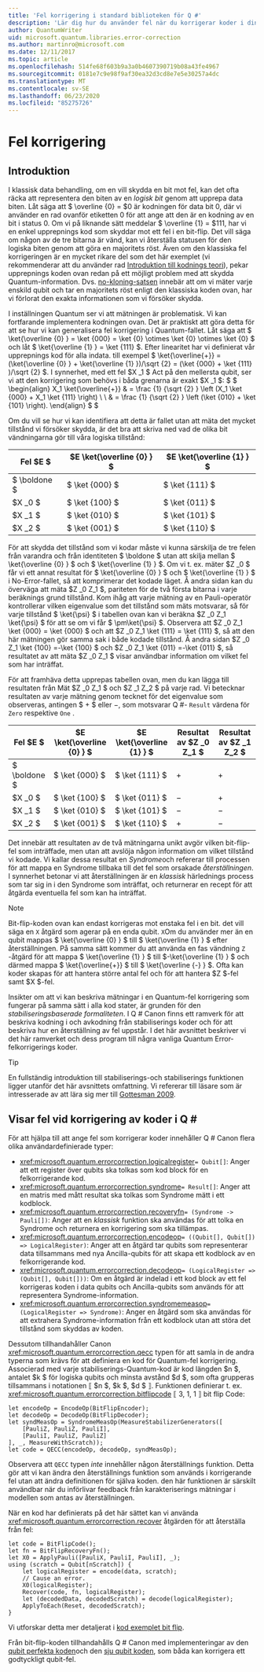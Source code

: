 ```yaml
---
title: 'Fel korrigering i standard biblioteken för Q #'
description: 'Lär dig hur du använder fel när du korrigerar koder i dina Q #-program samtidigt som du skyddar qubits-tillstånd.'
author: QuantumWriter
uid: microsoft.quantum.libraries.error-correction
ms.author: martinro@microsoft.com
ms.date: 12/11/2017
ms.topic: article
ms.openlocfilehash: 514fe68f603b9a3a0b4607390719b08a43fe4967
ms.sourcegitcommit: 0181e7c9e98f9af30ea32d3cd8e7e5e30257a4dc
ms.translationtype: MT
ms.contentlocale: sv-SE
ms.lasthandoff: 06/23/2020
ms.locfileid: "85275726"
---
```

# <a name="error-correction"></a>Fel korrigering #

## <a name="introduction"></a>Introduktion ##

I klassisk data behandling, om en vill skydda en bit mot fel, kan det ofta räcka att representera den biten av en *logisk bit* genom att upprepa data biten.
Låt säga att $ \overline {0} = $0 är kodningen för data bit 0, där vi använder en rad ovanför etiketten 0 för att ange att den är en kodning av en bit i status 0.
Om vi på liknande sätt meddelar $ \overline {1} = $111, har vi en enkel upprepnings kod som skyddar mot ett fel i en bit-flip.
Det vill säga om någon av de tre bitarna är vänd, kan vi återställa statusen för den logiska biten genom att göra en majoritets röst.
Även om den klassiska fel korrigeringen är en mycket rikare del som det här exemplet (vi rekommenderar att du använder rad [Introduktion till kodnings teori](https://www.springer.com/us/book/9783540641339)), pekar upprepnings koden ovan redan på ett möjligt problem med att skydda Quantum-information.
Dvs. [no-kloning-satsen](xref:microsoft.quantum.concepts.pauli#the-no-cloning-theorem) innebär att om vi mäter varje enskild qubit och tar en majoritets röst enligt den klassiska koden ovan, har vi förlorat den exakta informationen som vi försöker skydda.

I inställningen Quantum ser vi att mätningen är problematisk. Vi kan fortfarande implementera kodningen ovan.
Det är praktiskt att göra detta för att se hur vi kan generalisera fel korrigering i Quantum-fallet.
Låt säga att $ \ket{\overline {0} } = \ket {000} = \ket {0} \otimes \ket {0} \otimes \ket {0} $ och låt $ \ket{\overline {1} } = \ket {111} $.
Efter linearitet har vi definierat vår upprepnings kod för alla indata. till exempel $ \ket{\overline{+}} = (\ket{\overline {0} } + \ket{\overline {1} })/\sqrt {2} = (\ket {000} + \ket {111} )/\sqrt {2} $.
I synnerhet, med ett fel $X _1 $ Act på den mellersta qubit, ser vi att den korrigering som behövs i båda grenarna är exakt $X _1 $: $ $ \begin{align} X_1 \ket{\overline{+}} & = \frac {1} {\sqrt {2} } \left (X_1 \ket {000} + X_1 \ket {111} \right) \\ \\ & = \frac {1} {\sqrt {2} } \left (\ket {010} + \ket {101} \right).
\end{align} $ $

Om du vill se hur vi kan identifiera att detta är fallet utan att mäta det mycket tillstånd vi försöker skydda, är det bra att skriva ned vad de olika bit vändningarna gör till våra logiska tillstånd:

| Fel $E $ | $E \ket{\overline {0} } $ | $E \ket{\overline {1} } $ |
| --- | --- | --- |
| $ \boldone $ | $ \ket {000} $ | $ \ket {111} $ |
| $X _0 $ | $ \ket {100} $ | $ \ket {011} $ |
| $X _1 $ | $ \ket {010} $ | $ \ket {101} $ |
| $X _2 $ | $ \ket {001} $ | $ \ket {110} $ |

För att skydda det tillstånd som vi kodar måste vi kunna särskilja de tre felen från varandra och från identiteten $ \boldone $ utan att skilja mellan $ \ket{\overline {0} } $ och $ \ket{\overline {1} } $.
Om vi t. ex. mäter $Z _0 $ får vi ett annat resultat för $ \ket{\overline {0} } $ och $ \ket{\overline {1} } $ i No-Error-fallet, så att komprimerar det kodade läget.
Å andra sidan kan du överväga att mäta $Z _0 Z_1 $, pariteten för de två första bitarna i varje beräknings grund tillstånd.
Kom ihåg att varje mätning av en Pauli-operatör kontrollerar vilken eigenvalue som det tillstånd som mäts motsvarar, så för varje tillstånd $ \ket{\psi} $ i tabellen ovan kan vi beräkna $Z _0 Z_1 \ket{\psi} $ för att se om vi får $ \pm\ket{\psi} $.
Observera att $Z _0 Z_1 \ket {000} = \ket {000} $ och att $Z _0 Z_1 \ket {111} = \ket {111} $, så att den här mätningen gör samma sak i både kodade tillstånd.
Å andra sidan $Z _0 Z_1 \ket {100} =-\ket {100} $ och $Z _0 Z_1 \ket {011} =-\ket {011} $, så resultatet av att mäta $Z _0 Z_1 $ visar användbar information om vilket fel som har inträffat.

För att framhäva detta upprepas tabellen ovan, men du kan lägga till resultaten från Mät $Z _0 Z_1 $ och $Z _1 Z_2 $ på varje rad.
Vi betecknar resultaten av varje mätning genom tecknet för det eigenvalue som observeras, antingen $ + $ eller $-$, som motsvarar Q #- `Result` värdena för `Zero` respektive `One` .

| Fel $E $ | $E \ket{\overline {0} } $ | $E \ket{\overline {1} } $ | Resultat av $Z _0 Z_1 $ | Resultat av $Z _1 Z_2 $ |
| --- | --- | --- | --- | --- |
| $ \boldone $ | $ \ket {000} $ | $ \ket {111} $ | $+$ | $+$ |
| $X _0 $ | $ \ket {100} $ | $ \ket {011} $ | $-$ | $+$ |
| $X _1 $ | $ \ket {010} $ | $ \ket {101} $ | $-$ | $-$ |
| $X _2 $ | $ \ket {001} $ | $ \ket {110} $ | $+$ | $-$ |

Det innebär att resultaten av de två mätningarna unikt avgör vilken bit-flip-fel som inträffade, men utan att avslöja någon information om vilket tillstånd vi kodade.
Vi kallar dessa resultat en *Syndrome*och refererar till processen för att mappa en Syndrome tillbaka till det fel som orsakade *återställningen*.
I synnerhet betonar vi att återställningen är en *klassisk* härlednings process som tar sig in i den Syndrome som inträffat, och returnerar en recept för att åtgärda eventuella fel som kan ha inträffat.

> [!NOTE]
> Bit-flip-koden ovan kan endast korrigeras mot enstaka fel i en bit. det vill säga en `X` åtgärd som agerar på en enda qubit.
> `X`Om du använder mer än en qubit mappas $ \ket{\overline {0} } $ till $ \ket{\overline {1} } $ efter återställningen.
> På samma sätt kommer du att använda en fas vändning `Z` -åtgärd för att mappa $ \ket{\overline {1} } $ till $-\ket{\overline {1} } $ och därmed mappa $ \ket{\overline{+}} $ till $ \ket{\overline {-} } $.
> Ofta kan koder skapas för att hantera större antal fel och för att hantera $Z $-fel samt $X $-fel.

Insikter om att vi kan beskriva mätningar i en Quantum-fel korrigering som fungerar på samma sätt i alla kod stater, är grunden för den *stabiliseringsbaserade formaliteten*.
I Q # Canon finns ett ramverk för att beskriva kodning i och avkodning från stabiliserings koder och för att beskriva hur en återställning av fel uppstår.
I det här avsnittet beskriver vi det här ramverket och dess program till några vanliga Quantum Error-felkorrigerings koder.

> [!TIP]
> En fullständig introduktion till stabiliserings-och stabiliserings funktionen ligger utanför det här avsnittets omfattning.
> Vi refererar till läsare som är intresserade av att lära sig mer till [Gottesman 2009](https://arxiv.org/abs/0904.2557).

## <a name="representing-error-correcting-codes-in-q"></a>Visar fel vid korrigering av koder i Q # ##

För att hjälpa till att ange fel som korrigerar koder innehåller Q # Canon flera olika användardefinierade typer:

- <xref:microsoft.quantum.errorcorrection.logicalregister>`= Qubit[]`: Anger att ett register över qubits ska tolkas som kod block för en felkorrigerande kod.
- <xref:microsoft.quantum.errorcorrection.syndrome>`= Result[]`: Anger att en matris med mått resultat ska tolkas som Syndrome mätt i ett kodblock.
- <xref:microsoft.quantum.errorcorrection.recoveryfn>`= (Syndrome -> Pauli[])`: Anger att en *klassisk* funktion ska användas för att tolka en Syndrome och returnera en korrigering som ska tillämpas.
- <xref:microsoft.quantum.errorcorrection.encodeop>`= ((Qubit[], Qubit[]) => LogicalRegister)`: Anger att en åtgärd tar qubits som representerar data tillsammans med nya Ancilla-qubits för att skapa ett kodblock av en felkorrigerande kod.
- <xref:microsoft.quantum.errorcorrection.decodeop>`= (LogicalRegister => (Qubit[], Qubit[]))`: Om en åtgärd är indelad i ett kod block av ett fel korrigeras koden i data qubits och Ancilla-qubits som används för att representera Syndrome-information.
- <xref:microsoft.quantum.errorcorrection.syndromemeasop>`= (LogicalRegister => Syndrome)`: Anger en åtgärd som ska användas för att extrahera Syndrome-information från ett kodblock utan att störa det tillstånd som skyddas av koden.

Dessutom tillhandahåller Canon <xref:microsoft.quantum.errorcorrection.qecc> typen för att samla in de andra typerna som krävs för att definiera en kod för Quantum-fel korrigering. Associerad med varje stabiliserings-Quantum-kod är kod längden $n $, antalet $k $ för logiska qubits och minsta avstånd $d $, som ofta grupperas tillsammans i notationen ⟦ $n $, $k $, $d $ ⟧. Funktionen definierar t. ex. <xref:microsoft.quantum.errorcorrection.bitflipcode> ⟦ 3, 1, 1 ⟧ bit flip Code:

```qsharp
let encodeOp = EncodeOp(BitFlipEncoder);
let decodeOp = DecodeOp(BitFlipDecoder);
let syndMeasOp = SyndromeMeasOp(MeasureStabilizerGenerators([
    [PauliZ, PauliZ, PauliI],
    [PauliI, PauliZ, PauliZ]
], _, MeasureWithScratch));
let code = QECC(encodeOp, decodeOp, syndMeasOp);
```

Observera att `QECC` typen *inte* innehåller någon återställnings funktion.
Detta gör att vi kan ändra den återställnings funktion som används i korrigerande fel utan att ändra definitionen för själva koden. den här funktionen är särskilt användbar när du införlivar feedback från karakteriserings mätningar i modellen som antas av återställningen.

När en kod har definierats på det här sättet kan vi använda <xref:microsoft.quantum.errorcorrection.recover> åtgärden för att återställa från fel:

```qsharp
let code = BitFlipCode();
let fn = BitFlipRecoveryFn();
let X0 = ApplyPauli([PauliX, PauliI, PauliI], _);
using (scratch = Qubit[nScratch]) {
    let logicalRegister = encode(data, scratch);
    // Cause an error.
    X0(logicalRegister);
    Recover(code, fn, logicalRegister);
    let (decodedData, decodedScratch) = decode(logicalRegister);
    ApplyToEach(Reset, decodedScratch);
}
```

Vi utforskar detta mer detaljerat i [kod exemplet bit flip](https://github.com/microsoft/Quantum/tree/master/samples/error-correction/bit-flip-code).

Från bit-flip-koden tillhandahålls Q # Canon med implementeringar av den [qubit perfekta koden](https://arxiv.org/abs/quant-ph/9602019)och den [sju qubit koden](https://arxiv.org/abs/quant-ph/9705052), som båda kan korrigera ett godtyckligt qubit-fel.

